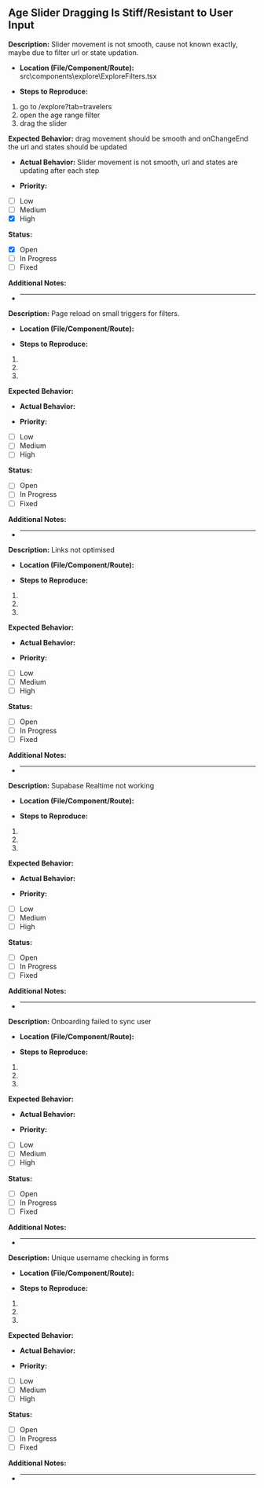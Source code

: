 ## Age Slider Dragging Is Stiff/Resistant to User Input

**Description:** Slider movement is not smooth, cause not known exactly, maybe due to filter url or state updation.

- **Location (File/Component/Route):**
  src\components\explore\ExploreFilters.tsx

- **Steps to Reproduce:**

1. go to /explore?tab=travelers
2. open the age range filter
3. drag the slider

**Expected Behavior:** drag movement should be smooth and onChangeEnd the url and states should be updated

- **Actual Behavior:** Slider movement is not smooth, url and states are updating after each step

- **Priority:**

- [ ] Low
- [ ] Medium
- [x] High

**Status:**

- [x] Open
- [ ] In Progress
- [ ] Fixed

**Additional Notes:**

- ***

**Description:** Page reload on small triggers for filters.

- **Location (File/Component/Route):**

- **Steps to Reproduce:**

1.
2.
3.

**Expected Behavior:**

- **Actual Behavior:**

- **Priority:**

- [ ] Low
- [ ] Medium
- [ ] High

**Status:**

- [ ] Open
- [ ] In Progress
- [ ] Fixed

**Additional Notes:**

- ***

**Description:** Links not optimised

- **Location (File/Component/Route):**

- **Steps to Reproduce:**

1.
2.
3.

**Expected Behavior:**

- **Actual Behavior:**

- **Priority:**

- [ ] Low
- [ ] Medium
- [ ] High

**Status:**

- [ ] Open
- [ ] In Progress
- [ ] Fixed

**Additional Notes:**

- ***

**Description:** Supabase Realtime not working

- **Location (File/Component/Route):**

- **Steps to Reproduce:**

1.
2.
3.

**Expected Behavior:**

- **Actual Behavior:**

- **Priority:**

- [ ] Low
- [ ] Medium
- [ ] High

**Status:**

- [ ] Open
- [ ] In Progress
- [ ] Fixed

**Additional Notes:**

- ***

**Description:** Onboarding failed to sync user

- **Location (File/Component/Route):**

- **Steps to Reproduce:**

1.
2.
3.

**Expected Behavior:**

- **Actual Behavior:**

- **Priority:**

- [ ] Low
- [ ] Medium
- [ ] High

**Status:**

- [ ] Open
- [ ] In Progress
- [ ] Fixed

**Additional Notes:**

- ***

**Description:** Unique username checking in forms

- **Location (File/Component/Route):**

- **Steps to Reproduce:**

1.
2.
3.

**Expected Behavior:**

- **Actual Behavior:**

- **Priority:**

- [ ] Low
- [ ] Medium
- [ ] High

**Status:**

- [ ] Open
- [ ] In Progress
- [ ] Fixed

**Additional Notes:**

- ***
